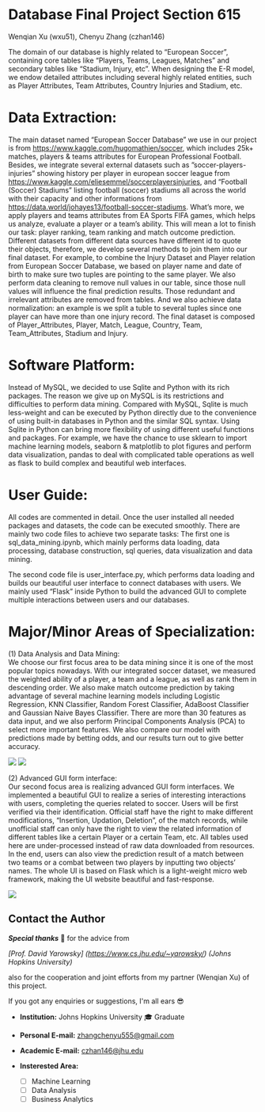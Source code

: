 # Database Final Project Section 615
Wenqian Xu (wxu51), Chenyu Zhang (czhan146)

The domain of our database is highly related to “European Soccer”, containing core tables like “Players, Teams, Leagues, Matches” and secondary tables like “Stadium, Injury, etc”. When designing the E-R model, we endow detailed attributes including several highly related entities, such as Player Attributes, Team Attributes, Country Injuries and Stadium, etc.

# Data Extraction:
The main dataset named “European Soccer Database” we use in our project is from https://www.kaggle.com/hugomathien/soccer, which includes 25k+ matches, players & teams attributes for European Professional Football. Besides, we integrate several external datasets such as ”soccer-players-injuries” showing history per player in european soccer league from https://www.kaggle.com/eliesemmel/soccerplayersinjuries, and “Football (Soccer) Stadiums” listing football (soccer) stadiums all across the world with their capacity and other informations from https://data.world/johayes13/football-soccer-stadiums. What’s more, we apply players and teams attributes from EA Sports FIFA games, which helps us analyze, evaluate a player or a team’s ability. This will mean a lot to finish our task: player ranking, team ranking and match outcome prediction. Different datasets from different data sources have different id to quote their objects, therefore, we develop several methods to join them into our final dataset. For example, to combine the Injury Dataset and Player relation from European Soccer Database, we based on player name and date of birth to make sure two tuples are pointing to the same player. We also perform data cleaning to remove null values in our table, since those null values will influence the final prediction results. Those redundant and irrelevant attributes are removed from tables. And we also achieve data normalization: an example is we split a tuble to several tuples since one player can have more than one injury record. The final dataset is composed of Player_Attributes, Player, Match, League, Country, Team, Team_Attributes, Stadium and Injury.

# Software Platform:
Instead of MySQL, we decided to use Sqlite and Python with its rich packages. The reason we give up on MySQL is its restrictions and difficulties to perform data mining. Compared with MySQL, Sqlite is much less-weight and can be executed by Python directly due to the convenience of using built-in databases in Python and the similar SQL syntax. Using Sqlite in Python can bring more flexibility of using different useful functions and packages. For example, we have the chance to use sklearn to import machine learning models, seaborn & matplotlib to plot figures and perform data visualization, pandas to deal with complicated table operations as well as flask to build complex and beautiful web interfaces.

# User Guide:
All codes are commented in detail. Once the user installed all needed packages and datasets, the code can be executed smoothly. There are mainly two code files to achieve two separate tasks: The first one is sql_data_mining.ipynb, which mainly performs data loading, data processing, database construction, sql queries, data visualization and data mining.  

The second code file is user_interface.py, which performs data loading and builds our beautiful user interface to connect databases with users. We mainly used “Flask” inside Python to build the advanced GUI to complete multiple interactions between users and our databases.

# Major/Minor Areas of Specialization:
(1) Data Analysis and Data Mining:  
We choose our first focus area to be data mining since it is one of the most popular topics nowadays. With our integrated soccer dataset, we measured the weighted ability of a player, a team and a league, as well as rank them in descending order. We also make match outcome prediction by taking advantage of several machine learning models including Logistic Regression, KNN Classifier, Random Forest Classifier, AdaBoost Classifier and Gaussian Naive Bayes Classifier. There are more than 30 features as data input, and we also perform Principal Components Analysis (PCA) to select more important features. We also compare our model with predictions made by betting odds, and our results turn out to give better accuracy.  

<img src="https://github.com/FredZCY/European_Soccer_Database/blob/9c169fe3f10ed7ee1d6affde3199630220664ca3/images/clubs.png"/>
<img src="https://github.com/FredZCY/European_Soccer_Database/blob/9c169fe3f10ed7ee1d6affde3199630220664ca3/images/models.png"/>

(2) Advanced GUI form interface:  
Our second focus area is realizing advanced GUI form interfaces. We implemented a beautiful GUI to realize a series of interesting interactions
with users, completing the queries related to soccer. Users will be first verified via their identification. Official staff have the right to make different modifications, “Insertion, Updation, Deletion”, of the match records, while unofficial staff can only have the right to view the related information of different tables like a certain Player or a certain Team, etc. All tables used here are under-processed instead of raw data downloaded from resources. In the end, users can also view the prediction result of a match between two teams or a combat between two players by inputting two objects’ names. The whole UI is based on Flask which is a light-weight micro web framework, making the UI website beautiful and fast-response.

<img src="https://github.com/FredZCY/European_Soccer_Database/blob/9c169fe3f10ed7ee1d6affde3199630220664ca3/images/screen.png"/>

## Contact the Author  

***Special thanks*** :pray: for the advice from  

*[Prof. David Yarowsky] (https://www.cs.jhu.edu/~yarowsky/) (Johns Hopkins University)*  

also for the cooperation and joint efforts from my partner (Wenqian Xu) of this project.

If you got any enquiries or suggestions, I'm all ears :sunglasses:  

- **Institution:**  Johns Hopkins University  :mortar_board: Graduate 
- **Personal E-mail:** zhangchenyu555@gmail.com   
- **Academic E-mail:** czhan146@jhu.edu 
- **Insterested Area:**

  - [ ] Machine Learning   
  - [ ] Data Analysis
  - [ ] Business Analytics
